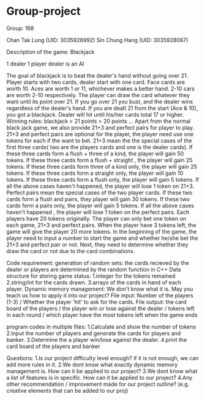 # Group-project

Group: 168

Chan Tak Lung (UID: 3035926992)
Sin Chung Hang (UID: 3035928067)


Description of the game: Blackjack

1 dealer 1 player
dealer is an AI

The goal of blackjack is to beat the dealer's hand without going over 21.
Player starts with two cards, dealer start with one card.
Face cards are worth 10. Aces are worth 1 or 11, whichever makes a better hand. 2-10 cars are worth 2-10 respectively.
The player can draw the card whatever they want until its point over 21.
If you go over 21 you bust, and the dealer wins regardless of the dealer's hand.
If you are dealt 21 from the start (Ace & 10), you got a blackjack.
Dealer will hit until his/her cards total 17 or higher.
Winning rules: blackjack > 21 points > 20 points ...
Apart from the normal black jack game, we also provide 21+3 and perfect pairs for player to play.
21+3 and perfect pairs are optional for the player, the player need use one tokens for each if the want to bet.
21+3 mean the the special cases of the first three cards( two are the players cards and one is the dealer cards).
If these three cards form a flush + three of a kind, the player will gain 50 tokens.
If these three cards form a flush + straight , the player will gain 25 tokens.
If these three cards form three of a kind only, the player will gain 25 tokens.
If these three cards form a straight only, the player will gain 10 tokens.
If these three cards form a flush only, the player will gain 5 tokens.
If all the above cases haven't happened, the player will lose 1 token on 21+3.
Perfect pairs mean the special cases of the two player cards.
If these two cards form a flush and pairs, they player will gain 30 tokens.
If these two cards form a pairs only, the player will gain 5 tokens.
If all the above cases haven't happened , the player will lose 1 token on the perfect pairs.
Each players have 20 tokens originally. The player can only bet one token on each game, 21+3 and perfect pairs. When the player have 3 tokens left, the game will give the player 20 more tokens.
In the beginning of the game, the player need to input a number to start the game and whether he/she bet the 21+3 and perfect pair or not.
Next, they need to determine whether they draw the card or not due to the card combinations.


Code requirement:
generation of random sets: the cards recieved by the dealer or players are determined by the random function in C++
Data structure for storing game status: 1.integer for the tokens remained 2.string/int for the cards drawn. 3.arrays of the cards in hand of each player.
Dynamic memory management: We don't know what it is. May you teach us how to apply it into our project?
File input: Number of the players (1-3) / Whether the player 'hit' to ask for the cards.
File output: the card board of the players / the player win or lose against the dealer / tokens left in each round / which player have the most tokens left when the game ends

program codes in multiple files: 1.Calculate and show the number of tokens 2.Input the number of players and generate the cards for players and banker. 3.Determine the a player win/lose against the dealer. 4.print the card board of the players and banker

Questions:
1.Is our project difficulty level enough? if it is not enough, we can add more rules in it.
2.We dont know what exactly dynamic memory management is. How can it be applied to our project?
3.We dont know what a list of features is in specific. How can it be applied to our project?
4.Any other recommendation / improvement made for our project outline? (e.g. creative elements that can be added to our proj)

